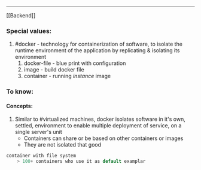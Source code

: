 ***
[[Backend]]
### Special values:
1. #docker - technology for containerization of software, to isolate the runtime environment of the application by replicating & isolating its environment 
	1. docker-file - blue print with configuration 
	2. image - build docker file 
	3. container - running *instance* image 

### To know:

#### Concepts:
1. Similar to #virtualized  machines, docker isolates software in it's own, settled, environment to enable multiple deployment of service, on a single server's unit
	- Containers can share or be based on other containers or images
	- They are not isolated that good 
```go 
container with file system 
	> 100+ containers who use it as default examplar 
```